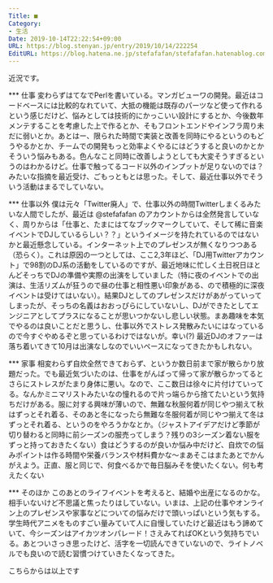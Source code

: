 ```yaml
---
Title: ■
Category:
- 生活
Date: 2019-10-14T22:22:54+09:00
URL: https://blog.stenyan.jp/entry/2019/10/14/222254
EditURL: https://blog.hatena.ne.jp/stefafafan/stefafafan.hatenablog.com/atom/entry/26006613449505192
---
```


近況です。

*** 仕事
変わらずはてなでPerlを書いている。マンガビューワの開発。最近はコードベースには比較的なれていて、大抵の機能は既存のパーツなど使って作れるという感じだけど、悩みとしては技術的にかっこいい設計にするとか、今後数年メンテすることを考慮した上で作るとか、そもフロントエンドやインフラ周り未だに弱いとか。あとはー、限られた時間で実装と改善を同時にやるというのもどうやるかとか、チームでの開発もっと効率よくやるにはどうすると良いのかとかそういう悩みもある。色んなこと同時に改善しようとしても大変そうすぎるというのはわかるけど。仕事で触ってるコード以外のインプットが足りないのでは？みたいな指摘を最近受け、ごもっともとは思った。そして、最近仕事以外でそういう活動はまるでしていない。

*** 仕事以外
僕は元々「Twitter廃人」で、仕事以外の時間Twitterしまくるみたいな人間でしたが、最近は @stefafafan のアカウントからは全然発言していなく、周りからは「仕事と、たまにはてなブックマークしていて、そして稀に音楽イベントでDJしているらしい？？」というイメージを持たれているのではないかと最近懸念している。インターネット上でのプレゼンスが無くなりつつある（恐らく）。これは原因の一つとしては、ここ2,3年ほど、「DJ用Twitterアカウント」で98割のDJ系の活動をしているのですが、最近地味に忙しく土日祝日ほとんどそっちでDJの準備や実際の出演をしていました（特に夜のイベントでの出演は、生活リズムが狂うので昼の仕事と相性悪い印象がある、ので積極的に深夜イベントは受けてはいない）。結果DJとしてのプレゼンスだけがあがっていってしまったが、そっちの名義はおおっぴらにしていないし、DJができたとしてエンジニアとしてプラスになることが思いつかないし悲しい状態。まあ趣味を本気でやるのは良いことだと思うし、仕事以外でストレス発散みたいにはなっているので今すぐやめるぞと思っているわけではないが。幸い(?) 最近DJのオファーは落ち着いてきて10月は出演なしなのでいいペースになってきたかもしれない。

*** 家事
相変わらず自炊全然できておらず、というか数日前まで家が散らかり放題だった。でも最近気づいたのは、仕事をがんばって帰って家が散らかってるとさらにストレスがたまり身体に悪い。なので、ここ数日は徐々に片付けていってる。なんかミニマリストみたいなの憧れるので片っ端らから捨てたいという気持ちだけがある。服に対する興味が薄いので、無難な秋服何着が同じやつ揃えて秋はずっとそれ着る、そのあと冬になったら無難な冬服何着が同じやつ揃えて冬はずっとそれ着る、というのをやろうかなとか。（ジャストアイデアだけど季節が切り替わると同時に前シーズンの服売ってしまう？残りの3シーズン着ない服をずっと持っておきたくない）食はどうするのが良いか悩み中だけど、自炊での悩みポイントは作る時間や栄養バランスや材料費かな～まあそこはまたあとでかんがえよう。正直、服と同じで、何食べるかで毎日脳みそを使いたくない。何も考えたくない

*** そのほか
このあとのライフイベントを考えると、結婚や出産になるのかな。相手いないけど不思議と焦ったりはしていない。いまは、上記の仕事やオンライン上のプレゼンスや家事などについての悩みだけで頭いっぱいという気もする。学生時代アニメをものすごい量みていて人に自慢していたけど最近はもう諦めていて、今シーズンはアイカツオンパレード！さえみてればOKという気持ちでいる。あとついさっき思ったけど、活字を一切読んできていないので、ライトノベルでも良いので読む習慣つけていきたくなってきた。

こちらからは以上です
